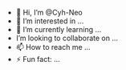 - 👋 Hi, I’m @Cyh-Neo
- 👀 I’m interested in ...
- 🌱 I’m currently learning ...
-  I’m looking to collaborate on ...
- 📫 How to reach me ...
- ⚡ Fun fact: ...

<!---
Cyh-Neo/Cyh-Neo is a ✨ special ✨ repository because its `README.md` (this file) appears on your GitHub profile.
You can click the Preview link to take a look at your changes.
--->

